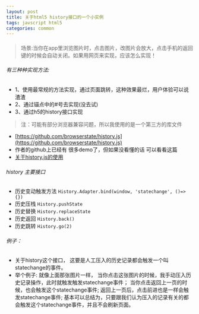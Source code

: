 ```yaml
---
layout: post
title: 关于html5 history接口的一个小实例
tags: javscript html5
categories: common
---
```

#### 
> 场景:当你在app里浏览图片时，点击图片，改图片会放大，点击手机的返回键的时候会自动关闭。如果用网页来实现，应该怎么实现！
###### 有三种种实现方法:
- 1、使用最常规的方法实现，通过页面跳转，这种效果最烂，用户体验可以说渣渣
- 2、通过锚点中的#号去实现(没去试)
- 3、通过h5的history接口实现
> 注：可能有部分浏览器兼容问题，所以我使用的是一个第三方的库文件
  - [https://github.com/browserstate/history.js](https://github.com/browserstate/history.js)
  - 作者的github上已经有 很多demo了，但如果没看懂的话 可以看看这篇
  - [关于history.js的使用](http://www.cnblogs.com/songbyjson/p/4886615.html)
  
###### history 主要接口
- 历史变动触发方法 ```History.Adapter.bind(window, 'statechange', ()=> {})```
- 历史压栈 ```History.pushState```
- 历史替换 ```History.replaceState```
- 历史返回 ```History.back()```
- 历史跳转 ```History.go(2)```

###### 例子：
  - 关于history这个接口， 这要是人工压入的历史记录都会触发一个叫statechange的事件。 
  - 举个例子:
    就像上面那张图片一样， 当你点击这张图片的时候，我手动压入历史记录操作，此时就触发触发statechange事件；
    当你点击返回上一页的时候，也会触发这个statechange事件;
    返回上一页后，点击前进也是一样会触发statechange事件;
    基本可以总结为，只要跟我们认为压入的记录有关的都会触发这个statechange事件，并且不会刷新页面。
